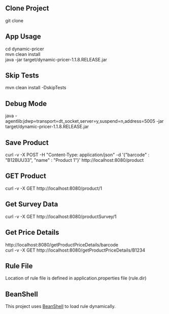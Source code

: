 Clone Project
-------------
git clone <url>


App Usage
---------
cd dynamic-pricer <br>
mvn clean install <br>
java -jar target/dynamic-pricer-1.1.8.RELEASE.jar <br> 


Skip Tests
----------
mvn clean install -DskipTests <br>


Debug Mode
----------------
java -agentlib:jdwp=transport=dt_socket,server=y,suspend=n,address=5005 -jar target/dynamic-pricer-1.1.8.RELEASE.jar


Save Product
-------------
curl -v -X POST -H "Content-Type: application/json" -d '{"barcode" : "B12BUU33", "name" : "Product 1"}'  http://localhost:8080/product


GET Product
------------
curl -v -X GET http://localhost:8080/product/1


Get Survey Data
----------------
curl -v -X GET http://localhost:8080/productSurvey/1


Get Price Details
-----------------
http://localhost:8080/getProductPriceDetails/barcode <br>
curl -v -X GET http://localhost:8080/getProductPriceDetails/B1234 


Rule File
-----------------
Location of rule file is defined in application.properties file (rule.dir)


BeanShell
-----------------
This project uses <a href="http://www.beanshell.org/" target="_blank">BeanShell</a> to load rule dynamically.


